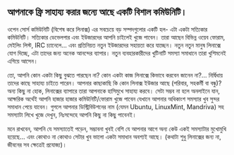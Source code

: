 <?php require("../../entete.php");?> <?php require("../../base.php");?> <?php require("../../fonctions.php");?>

<div id="corps">

<h2>আপনাকে ফ্রি সাহায্য করার জন্যে আছে একটি বিশাল কমিউনিটি।</h2>

<p>ওপেন সোর্স কমিউনিটি (বিশেষ করে লিনাক্স) এর সবচেয়ে বড় সম্পদগুলোর একটি হল- এটা একটা সত্যিকার কমিউনিটি। সত্যিকার ডেভেলপার এবং ইউজারদের আপনি চাইলেই খুজে পাবেন। তারা আছেন বিভিন্ন ওয়েব ফোরাম, মেইলিং লিস্ট, IRC চ্যানেলে... এবং প্রতিনিয়ত নতুন ইউজারদের সহায়তা করে যাচ্ছেন। নতুন নতুন মানুষ লিনাক্সে যোগ দিচ্ছে, এটা তাদের জন্য অনেক আনন্দের ব্যাপার। নতুন ব্যবহারকারীদের খুটিনাটি সমস্যা সমাধানে তারা খুশিমনেই এগিয়ে আসেন।</p>

<p>তো, আপনি কোন একটা কিছু বুঝতে পারছেন না? কোন একটা কাজ লিনাক্সে কিভাবে করবেন জানেন না?... নির্দ্বিধায় তাদের কাছে সাহায্য চাইতে পারেন। আপনার কাছাকাছি কি কোন লিনাক্স ইউজার আছে (পরিবার, সহকর্মী বা বন্ধু)? অন্য কিছু না হোক, লিনাক্সের ব্যাপারে তারা আপনাকে হাসিমুখে সাহায্য করবে। সেটা সম্ভব না হলে অনলাইনে যান, আক্ষরিক অর্থেই আপনি হাজার হাজার কমিউনিটি/ফোরাম খুজে পাবেন যেখানে আপনার অধিকাংশ সমস্যার খুব সুন্দর সমাধান পেয়ে যাবেন। গুগলে আপনার ডিস্ট্রিবিউশনের নাম (যেমন Ubuntu, LinuxMint, Mandriva) সহ সমস্যাটা লিখে খুজে দেখুন, নিঃসন্দেহে আপনি কিছু না কিছু পাবেনই।</p>

<p>মনে রাখবেন, আপনি যে সমস্যাতেই পড়েন, সম্ভাবনা খুবই বেশি যে আপনার আগে অন্য কেউ একই সমস্যাটার মুখোমুখি হয়েছে... এবং কোথাও না কোথাও সেটার খুব ভালো একটা সমাধান অবশ্যই আছে। (কথাটা শুধু লিনাক্সের জন্য না, জীবনের সব ক্ষেত্রেই প্রযোজ্য)।</p>

</div>


